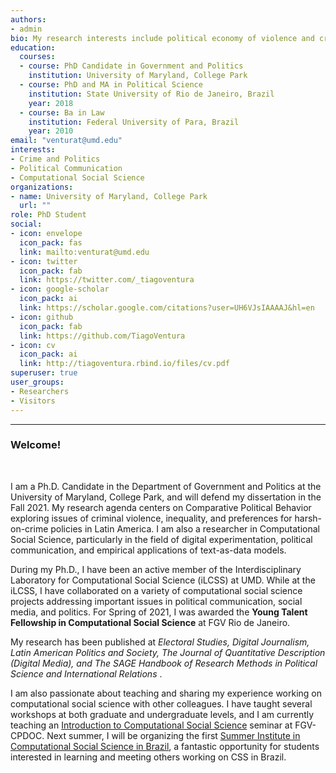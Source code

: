 ```yaml
---
authors:
- admin
bio: My research interests include political economy of violence and crime in Latin America. 
education:
  courses:
  - course: PhD Candidate in Government and Politics
    institution: University of Maryland, College Park
  - course: PhD and MA in Political Science
    institution: State University of Rio de Janeiro, Brazil
    year: 2018
  - course: Ba in Law
    institution: Federal University of Para, Brazil
    year: 2010
email: "venturat@umd.edu"
interests:
- Crime and Politics
- Political Communication
- Computational Social Science
organizations:
- name: University of Maryland, College Park
  url: ""
role: PhD Student
social:
- icon: envelope
  icon_pack: fas
  link: mailto:venturat@umd.edu
- icon: twitter
  icon_pack: fab
  link: https://twitter.com/_tiagoventura
- icon: google-scholar
  icon_pack: ai
  link: https://scholar.google.com/citations?user=UH6VJsIAAAAJ&hl=en
- icon: github
  icon_pack: fab
  link: https://github.com/TiagoVentura
- icon: cv
  icon_pack: ai
  link: http://tiagoventura.rbind.io/files/cv.pdf
superuser: true
user_groups:
- Researchers
- Visitors
---
```


<hr>


### Welcome!

<br>

I am a Ph.D. Candidate in the Department of Government and Politics at the University of Maryland, College Park, and will defend my dissertation in the Fall 2021. My research agenda centers on Comparative Political Behavior exploring issues of criminal violence, inequality, and  preferences for harsh-on-crime policies in Latin America. I am also a researcher in Computational Social Science, particularly in the field of digital experimentation, political communication, and empirical applications of text-as-data models. 

During my Ph.D.,  I have been an active member of the Interdisciplinary Laboratory for Computational Social Science (iLCSS) at UMD. While at the iLCSS, I have collaborated on a variety of computational social science projects addressing important issues in political communication, social media, and politics. For Spring of 2021, I was awarded the **Young Talent Fellowship in Computational Social Science** at FGV Rio de Janeiro. 

<!-- My dissertation research focuses on criminal violence and political behavior in Latin America: how citizens make strategic decisions about security policies in violent democracies, how exposure to crime affects citizens' willingness to invest in security, and how these concerns ultimately enter into the electoral arena via support for candidates campaigning on tough-on-crime policies.-->

My research has been published at _Electoral Studies, Digital Journalism, Latin American Politics and Society, The Journal of Quantitative Description (Digital Media), and The SAGE Handbook of Research Methods in Political Science and International Relations_ . 

I am also passionate about teaching and sharing my experience working on computational social science with other colleagues.  I have taught several workshops at both graduate and undergraduate levels, and I am currently teaching an [Introduction to Computational Social Science](https://fgvintrocss.netlify.app/) seminar at FGV-CPDOC. Next summer, I will be organizing the first [Summer Institute in Computational Social Science in Brazil](https://sicss.io/2021/fgv-dapp-brazil/), a fantastic opportunity for students interested in learning and meeting others working on CSS in Brazil. 

<!---  Bem-vindo ao meu site!

Sou aluno de doutorado em Ciência Política na Universidade de Maryland, College Park, Estados Unidos. Minha pesquisa foca em economica política comparada e comportamento político. Minha tese propõe um modelo teórico para compreender efeito de desigualdade econômica e victimização em preferencias por políticas de segurança na América Latina. No Brasil, obtive os títulos de  Mestrado e Doutorado em Ciência Política no IESP-UERJ. Minha agenda de pesquisa focou-se principalmente em formas de medir efetividade de experiências participativas e partidos politicos.  Confira neste link os materiais do workshop [Acessando dados da web em R](https://tiagoventura.github.io/workshop_ufpa/) que ofertei na minha alma-mater, Universidade Federal do Para. -->

